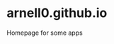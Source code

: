 # arnell0.github.io

Homepage for some apps

<!-- git add .
git commit -m "test"
git branch -M main
git remote add origin https://github.com/arnell0/arnell0.github.io.git
git push -u origin main -->
